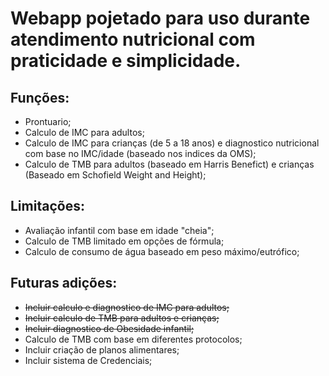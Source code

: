 # Webapp pojetado para uso durante atendimento nutricional com praticidade e simplicidade.

## Funções:
- Prontuario;
- Calculo de IMC para adultos;
- Calculo de IMC para crianças (de 5 a 18 anos) e diagnostico nutricional com base no IMC/idade (baseado nos indices da OMS);
- Calculo de TMB para adultos (baseado em Harris Benefict) e crianças (Baseado em Schofield Weight and Height);

## Limitações:
- Avaliação infantil com base em idade "cheia";
- Calculo de TMB limitado em opções de fórmula;
- Calculo de consumo de água baseado em peso máximo/eutrófico;

## Futuras adições:
- ~~Incluir calculo e diagnostico de IMC para adultos;~~
- ~~Incluir calculo de TMB para adultos e crianças;~~
- ~~Incluir diagnostico de Obesidade infantil;~~
- Calculo de TMB com base em diferentes protocolos;
- Incluir criação de planos alimentares;
- Incluir sistema de Credenciais;

